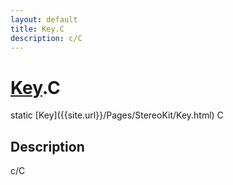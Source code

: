 ```yaml
---
layout: default
title: Key.C
description: c/C
---
```

# [Key]({{site.url}}/Pages/StereoKit/Key.html).C

<div class='signature' markdown='1'>
static [Key]({{site.url}}/Pages/StereoKit/Key.html) C
</div>

## Description
c/C

